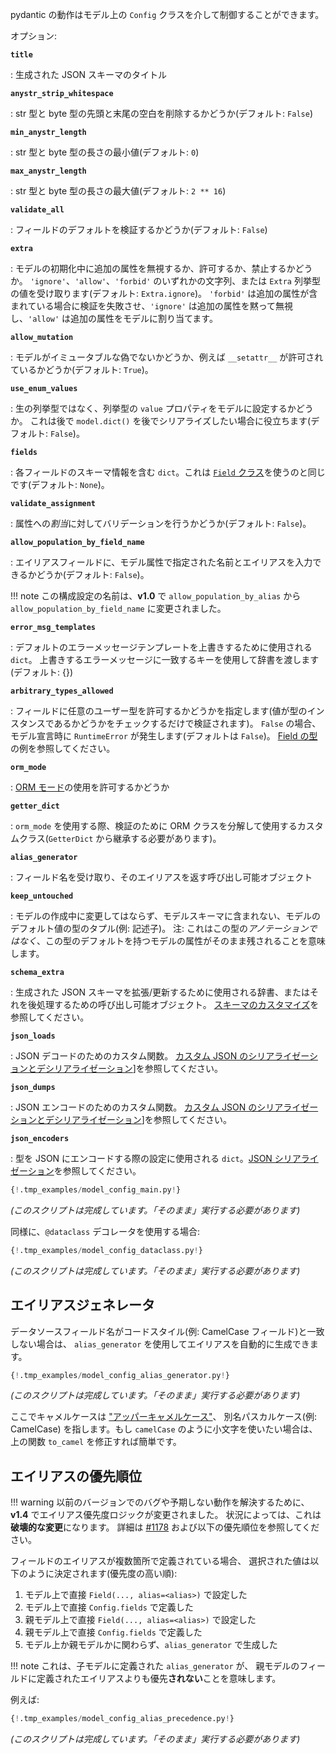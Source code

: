 <!--
Behaviour of pydantic can be controlled via the `Config` class on a model.
-->
pydantic の動作はモデル上の `Config` クラスを介して制御することができます。

<!--
Options:
-->
オプション:

**`title`**
<!--
: the title for the generated JSON Schema
-->
: 生成された JSON スキーマのタイトル

**`anystr_strip_whitespace`**
<!--
: whether to strip leading and trailing whitespace for str & byte types (default: `False`)
-->
: str 型と byte 型の先頭と末尾の空白を削除するかどうか(デフォルト: `False`)

**`min_anystr_length`**
<!--
: the min length for str & byte types (default: `0`)
-->
: str 型と byte 型の長さの最小値(デフォルト: `0`)

**`max_anystr_length`**
<!--
: the max length for str & byte types (default: `2 ** 16`)
-->
: str 型と byte 型の長さの最大値(デフォルト: `2 ** 16`)

**`validate_all`**
<!--
: whether to validate field defaults (default: `False`)
-->
: フィールドのデフォルトを検証するかどうか(デフォルト: `False`)

**`extra`**
<!--
: whether to ignore, allow, or forbid extra attributes during model initialization. Accepts the string values of
  `'ignore'`, `'allow'`, or `'forbid'`, or values of the `Extra` enum (default: `Extra.ignore`).
  `'forbid'` will cause validation to fail if extra attributes are included, `'ignore'` will silently ignore any extra attributes,
  and `'allow'` will assign the attributes to the model.
-->
: モデルの初期化中に追加の属性を無視するか、許可するか、禁止するかどうか。
  `'ignore'`、`'allow'`、`'forbid'` のいずれかの文字列、または `Extra` 列挙型の値を受け取ります(デフォルト: `Extra.ignore`)。
  `'forbid'` は追加の属性が含まれている場合に検証を失敗させ、`'ignore'` は追加の属性を黙って無視し、`'allow'` は追加の属性をモデルに割り当てます。

**`allow_mutation`**
<!--
: whether or not models are faux-immutable, i.e. whether `__setattr__` is allowed (default: `True`)
-->
: モデルがイミュータブルな偽でないかどうか、例えば `__setattr__` が許可されているかどうか(デフォルト: `True`)。

**`use_enum_values`**
<!--
: whether to populate models with the `value` property of enums, rather than the raw enum.
  This may be useful if you want to serialise `model.dict()` later (default: `False`)
-->
: 生の列挙型ではなく、列挙型の `value` プロパティをモデルに設定するかどうか。
  これは後で `model.dict()` を後でシリアライズしたい場合に役立ちます(デフォルト: `False`)。

**`fields`**
<!--
: a `dict` containing schema information for each field; this is equivalent to
  using [the `Field` class](schema.md) (default: `None`)
-->
: 各フィールドのスキーマ情報を含む `dict`。これは [`Field` クラス](schema.md)を使うのと同じです(デフォルト: `None`)。

**`validate_assignment`**
<!--
: whether to perform validation on *assignment* to attributes (default: `False`)
-->
: 属性への*割当*に対してバリデーションを行うかどうか(デフォルト: `False`)。

**`allow_population_by_field_name`**
<!--
: whether an aliased field may be populated by its name as given by the model
  attribute, as well as the alias (default: `False`)
-->
: エイリアスフィールドに、モデル属性で指定された名前とエイリアスを入力できるかどうか(デフォルト: `False`)。

<!--
!!! note
    The name of this configuration setting was changed in **v1.0** from
    `allow_population_by_alias` to `allow_population_by_field_name`.
-->
!!! note
    この構成設定の名前は、**v1.0** で `allow_population_by_alias` から `allow_population_by_field_name` に変更されました。

**`error_msg_templates`**
<!--
: a `dict` used to override the default error message templates.
  Pass in a dictionary with keys matching the error messages you want to override (default: `{}`)
-->
: デフォルトのエラーメッセージテンプレートを上書きするために使用される `dict`。
  上書きするエラーメッセージに一致するキーを使用して辞書を渡します(デフォルト: {})

**`arbitrary_types_allowed`**
<!--
: whether to allow arbitrary user types for fields (they are validated simply by
  checking if the value is an instance of the type). If `False`, `RuntimeError` will be
  raised on model declaration (default: `False`). See an example in
  [Field Types](types.md#arbitrary-types-allowed).
-->
: フィールドに任意のユーザー型を許可するかどうかを指定します(値が型のインスタンスであるかどうかをチェックするだけで検証されます)。
  `False` の場合、モデル宣言時に `RuntimeError` が発生します(デフォルトは `False`)。
  [Field の型](types.md#arbitrary-types-allowed)の例を参照してください。

**`orm_mode`**
<!--
: whether to allow usage of [ORM mode](models.md#orm-mode)
-->
: [ORM モード](models.md#orm-mode)の使用を許可するかどうか

**`getter_dict`**
<!--
: a custom class (which should inherit from `GetterDict`) to use when decomposing ORM classes for validation,
  for use with `orm_mode`
-->
: `orm_mode` を使用する際、検証のために ORM クラスを分解して使用するカスタムクラス(`GetterDict` から継承する必要があります)。

**`alias_generator`**
<!--
: a callable that takes a field name and returns an alias for it
-->
: フィールド名を受け取り、そのエイリアスを返す呼び出し可能オブジェクト

**`keep_untouched`**
<!--
: a tuple of types (e.g. descriptors) for a model's default values that should not be changed during model creation and will
not be included in the model schemas. **Note**: this means that attributes on the model with *defaults of this type*, not *annotations of this type*, will be left alone.
-->
: モデルの作成中に変更してはならず、モデルスキーマに含まれない、モデルのデフォルト値の型のタプル(例: 記述子)。
  注: これはこの型の*アノテーションではなく*、この型のデフォルトを持つモデルの属性がそのまま残されることを意味します。

**`schema_extra`**
<!--
: a `dict` used to extend/update the generated JSON Schema, or a callable to post-process it; see [Schema customization](schema.md#schema-customization)
-->
: 生成された JSON スキーマを拡張/更新するために使用される辞書、またはそれを後処理するための呼び出し可能オブジェクト。
  [スキーマのカスタマイズ](schema.md#schema-customization)を参照してください。

**`json_loads`**
<!--
: a custom function for decoding JSON; see [custom JSON (de)serialisation](exporting_models.md#custom-json-deserialisation)
-->
: JSON デコードのためのカスタム関数。
  [カスタム JSON のシリアライゼーションとデシリアライゼーション](exporting_models.md#custom-json-deserialisation)]を参照してください。

**`json_dumps`**
<!--
: a custom function for encoding JSON; see [custom JSON (de)serialisation](exporting_models.md#custom-json-deserialisation)
-->
: JSON エンコードのためのカスタム関数。
  [カスタム JSON のシリアライゼーションとデシリアライゼーション](exporting_models.md#custom-json-deserialisation)]を参照してください。

**`json_encoders`**
<!--
: a `dict` used to customise the way types are encoded to JSON; see [JSON Serialisation](exporting_models.md#modeljson)
-->
: 型を JSON にエンコードする際の設定に使用される `dict`。[JSON シリアライゼーション](exporting_models.md#modeljson)を参照してください。

```py
{!.tmp_examples/model_config_main.py!}
```

<!--
_(This script is complete, it should run "as is")_
-->
_(このスクリプトは完成しています。「そのまま」実行する必要があります)_

<!--
Similarly, if using the `@dataclazss` decorator:
-->
同様に、`@dataclass` デコレータを使用する場合:

```py
{!.tmp_examples/model_config_dataclass.py!}
```

<!--
_(This script is complete, it should run "as is")_
-->
_(このスクリプトは完成しています。「そのまま」実行する必要があります)_

<!--
## Alias Generator
-->
## エイリアスジェネレータ

<!--
If data source field names do not match your code style (e. g. CamelCase fields),
you can automatically generate aliases using `alias_generator`:
-->
データソースフィールド名がコードスタイル(例: CamelCase フィールド)と一致しない場合は、
`alias_generator` を使用してエイリアスを自動的に生成できます。

```py
{!.tmp_examples/model_config_alias_generator.py!}
```

<!--
_(This script is complete, it should run "as is")_
-->
_(このスクリプトは完成しています。「そのまま」実行する必要があります)_

<!--
Here camel case refers to ["upper camel case"](https://en.wikipedia.org/wiki/Camel_case) aka pascal case
e.g. `CamelCase`. If you'd like instead to use lower camel case e.g. `camelCase`,
it should be trivial to modify the `to_camel` function above.
-->
ここでキャメルケースは ["アッパーキャメルケース"](https://en.wikipedia.org/wiki/Camel_case)、
別名パスカルケース(例: CamelCase) を指します。もし `camelCase` のように小文字を使いたい場合は、
上の関数 `to_camel` を修正すれば簡単です。

<!--
## Alias Precedence
-->
## エイリアスの優先順位

<!--
!!! warning
    Alias priority logic changed in **v1.4** to resolve buggy and unexpected behaviour in previous versions.
    In some circumstances this may represent a **breaking change**,
    see [#1178](https://github.com/samuelcolvin/pydantic/issues/1178) and the precedence order below for details.
-->
!!! warning
    以前のバージョンでのバグや予期しない動作を解決するために、**v1.4** でエイリアス優先度ロジックが変更されました。
    状況によっては、これは**破壊的な変更**になります。
    詳細は [#1178](https://github.com/samuelcolvin/pydantic/issues/1178) および以下の優先順位を参照してください。

<!--
In the case where a field's alias may be defined in multiple places,
the selected value is determined as follows (in descending order of priority):
-->
フィールドのエイリアスが複数箇所で定義されている場合、
選択された値は以下のように決定されます(優先度の高い順):

<!--
1. Set via `Field(..., alias=<alias>)`, directly on the model
2. Defined in `Config.fields`, directly on the model
3. Set via `Field(..., alias=<alias>)`, on a parent model
4. Defined in `Config.fields`, on a parent model
5. Generated by `alias_generator`, regardless of whether it's on the model or a parent
-->
1. モデル上で直接 `Field(..., alias=<alias>)` で設定した
2. モデル上で直接 `Config.fields` で定義した
3. 親モデル上で直接 `Field(..., alias=<alias>)` で設定した
4. 親モデル上で直接 `Config.fields` で定義した
5. モデル上か親モデルかに関わらず、`alias_generator` で生成した

<!--
!!! note
    This means an `alias_generator` defined on a child model **does not** take priority over an alias defined
    on a field in a parent model.
-->
!!! note
    これは、子モデルに定義された `alias_generator` が、
    親モデルのフィールドに定義されたエイリアスよりも優先**されない**ことを意味します。

<!--
For example:
-->
例えば:

```py
{!.tmp_examples/model_config_alias_precedence.py!}
```
<!--
_(This script is complete, it should run "as is")_
-->
_(このスクリプトは完成しています。「そのまま」実行する必要があります)_
